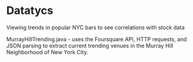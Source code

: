 Datatycs
========

Viewing trends in popular NYC bars to see correlations with stock data


MurrayHillTrending.java - uses the Foursquare API, HTTP requests, and JSON parsing to extract current trending venues in the Murray Hill Neighborhood of New York City.
